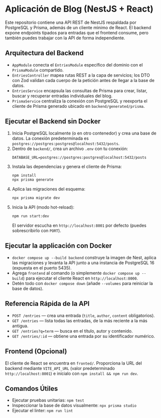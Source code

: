 # Aplicación de Blog (NestJS + React)

Este repositorio contiene una API REST de NestJS respaldada por PostgreSQL y Prisma, además de un cliente mìnimo de React. El backend expone endpoints tipados para entradas que el frontend consume, pero también puedes trabajar con la API de forma independiente.

## Arquitectura del Backend
- `AppModule` conecta el `EntriesModule` específico del dominio con el `PrismaModule` compartido.
- `EntriesController` mapea rutas REST a la capa de servicios; los DTO con Zod validan cada cuerpo de la petición antes de llegar a la base de datos.
- `EntriesService` encapsula las consultas de Prisma para crear, listar, buscar y recuperar entradas individuales del blog.
- `PrismaService` centraliza la conexión con PostgreSQL y reexporta el cliente de Prisma generado ubicado en `backend/generated/prisma`.

## Ejecutar el Backend sin Docker
1. Inicia PostgreSQL localmente (o en otro contenedor) y crea una base de datos. La conexión predeterminada es `postgres://postgres:postgres@localhost:5432/posts`.
2. Dentro de `backend/`, crea un archivo `.env` con tu conexión:
   ```env
   DATABASE_URL=postgres://postgres:postgres@localhost:5432/posts
   ```
3. Instala las dependencias y genera el cliente de Prisma:
   ```bash
   npm install
   npx prisma generate
   ```
4. Aplica las migraciones del esquema:
   ```bash
   npx prisma migrate dev
   ```
5. Inicia la API (modo hot-reload):
   ```bash
   npm run start:dev
   ```
   El servidor escucha en `http://localhost:8001` por defecto (puedes sobrescribirlo con `PORT`).

## Ejecutar la applicación con Docker
- `docker compose up --build backend` construye la imagen de Nest, aplica las migraciones y levanta la API junto a una instancia de PostgreSQL 16 (expuesta en el puerto 5435).
- Agrega `frontend` al comando (o simplemente `docker compose up --build`) para ejecutar el cliente React en `http://localhost:8000`.
- Detén todo con `docker compose down` (añade `--volumes` para reiniciar la base de datos).

## Referencia Rápida de la API
- `POST /entries` — crea una entrada (`title`, `author`, `content` obligatorios).
- `GET /entries` — lista todas las entradas, de la más reciente a la más antigua.
- `GET /entries?q=term` — busca en el título, autor y contenido.
- `GET /entries/:id` — obtiene una entrada por su identificador numérico.

## Frontend (Opcional)
El cliente de React se encuentra en `fronted/`. Proporciona la URL del backend mediante `VITE_API_URL` (valor predeterminado `http://localhost:8001`) e inícialo con `npm install && npm run dev`.

## Comandos Útiles
- Ejecutar pruebas unitarias: `npm test`
- Inspeccionar la base de datos visualmente: `npx prisma studio`
- Ejecutar el linter: `npm run lint`
